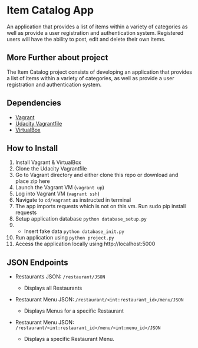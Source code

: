 # Item Catalog App

An application that provides a list of items within a variety of categories 
as well as provide a user registration and authentication system.
Registered users will have the ability to post, edit and delete their own items.

## More Further about project

 The Item Catalog project consists of developing an application that provides
 a list of items within a variety of categories, 
 as well as provide a user registration and authentication system.
 
 
## Dependencies

* [Vagrant](https://www.vagrantup.com/)
* [Udacity Vagrantfile](https://github.com/udacity/fullstack-nanodegree-vm)
* [VirtualBox](https://www.virtualbox.org/wiki/Downloads)

## How to Install

1. Install Vagrant & VirtualBox
2. Clone the Udacity Vagrantfile
3. Go to Vagrant directory and either clone this repo or download and place zip here
3. Launch the Vagrant VM (`vagrant up`)
4. Log into Vagrant VM (`vagrant ssh`)
5. Navigate to `cd/vagrant` as instructed in terminal
6. The app imports requests which is not on this vm. Run sudo pip install requests
7. Setup application database `python database_setup.py`
8. * Insert fake data `python database_init.py`
9. Run application using `python project.py`
10. Access the application locally using http://localhost:5000


## JSON Endpoints

* Restaurants JSON: `/restaurant/JSON`
    - Displays all Restaurants

* Restaurant Menu JSON: `/restaurant/<int:restaurant_id>/menu/JSON`
    - Displays Menus for a specific Restaurant
	
* Restaurant Menu JSON: `/restaurant/<int:restaurant_id>/menu/<int:menu_id>/JSON`
    - Displays a specific Restaurant Menu.
